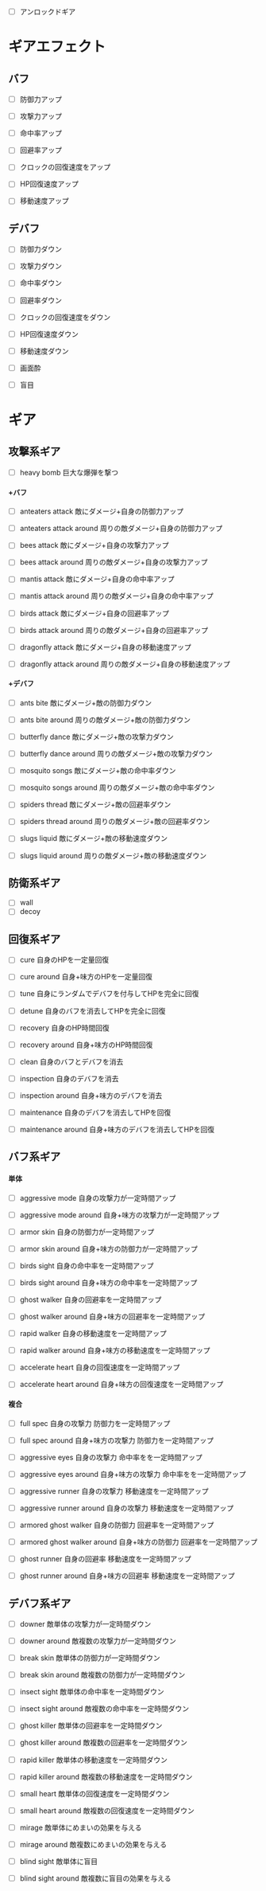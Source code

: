 - [ ] アンロックドギア

# ギアエフェクト
## バフ
- [ ] 防御力アップ

- [ ] 攻撃力アップ

- [ ] 命中率アップ

- [ ] 回避率アップ

- [ ] クロックの回復速度をアップ

- [ ] HP回復速度アップ

- [ ] 移動速度アップ


## デバフ
- [ ] 防御力ダウン

- [ ] 攻撃力ダウン

- [ ] 命中率ダウン

- [ ] 回避率ダウン

- [ ] クロックの回復速度をダウン

- [ ] HP回復速度ダウン

- [ ] 移動速度ダウン

- [ ] 画面酔

- [ ] 盲目


# ギア
## 攻撃系ギア  
- [ ] heavy bomb 巨大な爆弾を撃つ

#### +バフ
- [ ] anteaters attack 敵にダメージ+自身の防御力アップ
- [ ] anteaters attack around 周りの敵ダメージ+自身の防御力アップ

- [ ] bees attack 敵にダメージ+自身の攻撃力アップ
- [ ] bees attack around 周りの敵ダメージ+自身の攻撃力アップ

- [ ] mantis attack 敵にダメージ+自身の命中率アップ
- [ ] mantis attack around 周りの敵ダメージ+自身の命中率アップ

- [ ] birds attack 敵にダメージ+自身の回避率アップ
- [ ] birds attack around 周りの敵ダメージ+自身の回避率アップ

- [ ] dragonfly attack 敵にダメージ+自身の移動速度アップ
- [ ] dragonfly attack around 周りの敵ダメージ+自身の移動速度アップ

#### +デバフ
- [ ] ants bite 敵にダメージ+敵の防御力ダウン
- [ ] ants bite around 周りの敵ダメージ+敵の防御力ダウン

- [ ] butterfly dance 敵にダメージ+敵の攻撃力ダウン
- [ ] butterfly dance around 周りの敵ダメージ+敵の攻撃力ダウン

- [ ] mosquito songs 敵にダメージ+敵の命中率ダウン
- [ ] mosquito songs around 周りの敵ダメージ+敵の命中率ダウン

- [ ] spiders thread 敵にダメージ+敵の回避率ダウン
- [ ] spiders thread around 周りの敵ダメージ+敵の回避率ダウン

- [ ] slugs liquid 敵にダメージ+敵の移動速度ダウン
- [ ] slugs liquid around 周りの敵ダメージ+敵の移動速度ダウン

## 防衛系ギア  
- [ ] wall
- [ ] decoy

## 回復系ギア
- [ ] cure 自身のHPを一定量回復 
- [ ] cure around 自身+味方のHPを一定量回復 

- [ ] tune 自身にランダムでデバフを付与してHPを完全に回復 

- [ ] detune 自身のバフを消去してHPを完全に回復 

- [ ] recovery  自身のHP時間回復
- [ ] recovery around  自身+味方のHP時間回復

- [ ] clean 自身のバフとデバフを消去

- [ ] inspection 自身のデバフを消去
- [ ] inspection around 自身+味方のデバフを消去

- [ ] maintenance 自身のデバフを消去してHPを回復
- [ ] maintenance around 自身+味方のデバフを消去してHPを回復

## バフ系ギア
#### 単体
- [ ] aggressive mode 自身の攻撃力が一定時間アップ
- [ ] aggressive mode around 自身+味方の攻撃力が一定時間アップ

- [ ] armor skin 自身の防御力が一定時間アップ
- [ ] armor skin around 自身+味方の防御力が一定時間アップ

- [ ] birds sight 自身の命中率を一定時間アップ
- [ ] birds sight around 自身+味方の命中率を一定時間アップ

- [ ] ghost walker 自身の回避率を一定時間アップ
- [ ] ghost walker around 自身+味方の回避率を一定時間アップ

- [ ] rapid walker 自身の移動速度を一定時間アップ
- [ ] rapid walker around 自身+味方の移動速度を一定時間アップ

- [ ] accelerate heart 自身の回復速度を一定時間アップ
- [ ] accelerate heart around 自身+味方の回復速度を一定時間アップ

#### 複合
- [ ] full spec 自身の攻撃力 防御力を一定時間アップ
- [ ] full spec around 自身+味方の攻撃力 防御力を一定時間アップ

- [ ] aggressive eyes 自身の攻撃力 命中率をを一定時間アップ
- [ ] aggressive eyes around 自身+味方の攻撃力 命中率をを一定時間アップ

- [ ] aggressive runner 自身の攻撃力 移動速度を一定時間アップ
- [ ] aggressive runner around 自身の攻撃力 移動速度を一定時間アップ

- [ ] armored ghost walker 自身の防御力 回避率を一定時間アップ
- [ ] armored ghost walker around 自身+味方の防御力 回避率を一定時間アップ

- [ ] ghost runner 自身の回避率 移動速度を一定時間アップ
- [ ] ghost runner around 自身+味方の回避率 移動速度を一定時間アップ

## デバフ系ギア
- [ ] downer 敵単体の攻撃力が一定時間ダウン
- [ ] downer around 敵複数の攻撃力が一定時間ダウン

- [ ] break skin 敵単体の防御力が一定時間ダウン
- [ ] break skin around 敵複数の防御力が一定時間ダウン

- [ ] insect sight 敵単体の命中率を一定時間ダウン
- [ ] insect sight around 敵複数の命中率を一定時間ダウン

- [ ] ghost killer 敵単体の回避率を一定時間ダウン
- [ ] ghost killer around 敵複数の回避率を一定時間ダウン

- [ ] rapid killer 敵単体の移動速度を一定時間ダウン
- [ ] rapid killer around 敵複数の移動速度を一定時間ダウン

- [ ] small heart 敵単体の回復速度を一定時間ダウン
- [ ] small heart around 敵複数の回復速度を一定時間ダウン

- [ ] mirage 敵単体にめまいの効果を与える
- [ ] mirage around 敵複数にめまいの効果を与える

- [ ] blind sight 敵単体に盲目
- [ ] blind sight around 敵複数に盲目の効果を与える

